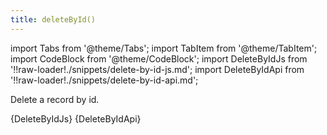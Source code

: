 ```yaml
---
title: deleteById()
---
```


import Tabs from '@theme/Tabs';
import TabItem from '@theme/TabItem';
import CodeBlock from '@theme/CodeBlock';
import DeleteByIdJs from '!!raw-loader!./snippets/delete-by-id-js.md';
import DeleteByIdApi from '!!raw-loader!./snippets/delete-by-id-api.md';

Delete a record by id.

<Tabs>
  <TabItem value="javascript" label="Javascript" default>
    <CodeBlock className="language-jsx">
      {DeleteByIdJs}
    </CodeBlock>
  </TabItem>
  <TabItem value="API" label="API">
    <CodeBlock className="language-jsx" title="[DELETE]">
      {DeleteByIdApi}
    </CodeBlock>
  </TabItem>
</Tabs>
